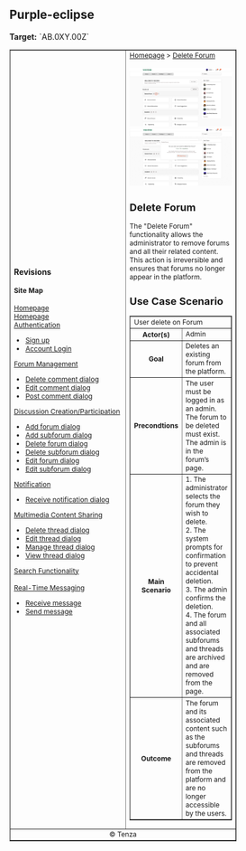 


<h2>Purple-eclipse</h2>
<p><strong>Target:</strong> `AB.0XY.00Z`</p>

<table border="1" cellpadding="0" cellspacing="0" style="width: 80%; font-size: 12px;">
    <tr style="width: 70%;">
        <td>
            <h3>Revisions</h3>
            <h4 style="list-style-type: none; padding-left: 0;">Site Map</h4>
            <a href="">Homepage</a>
            <br>
            <a href="../homepage/homepage.md">Homepage</a>
            <br>
            <a href="../authenticate-user/account-signup.md">Authentication</a>
            <ul>
                <li><a href="../authenticate-user/account-signup.md">Sign up</a></li>
                <li><a href="../authenticate-user/account-login.md">Account Login</a></li>
            </ul>
            <a href="delete-comment.md">Forum Management</a>
            <ul>
                <li><a href="../manage-comment/delete-comment.md">Delete comment dialog</a></li>
                <li><a href="../manage-comment/edit-comment.md">Edit comment dialog</a></li>
                <li><a href="../manage-comment/post-comment.md">Post comment dialog</a></li>
            </ul>
            <a href="add-forum.md">Discussion Creation/Participation</a>
            <ul>
                <li><a href="add-forum.md">Add forum dialog</a></li>
                <li><a href="add-subforum.md">Add subforum dialog</a></li>
                <li><a href="delete-forum.md">Delete forum dialog</a></li>
                <li><a href="delete-subforum.md">Delete subforum dialog</a></li>
                <li><a href="edit-forum.md">Edit forum dialog</a></li>
                <li><a href="edit-subforum.md">Edit subforum dialog</a></li>
            </ul>
            <a href="../manage-notification/receive-notification.md">Notification</a>
            <ul>
                <li><a href="../manage-notification/receive-notification.md">Receive notification dialog</a></li>
            </ul>
            <a href="../manage-thread/delete-thread.md">Multimedia Content Sharing</a>
            <ul>
                <li><a href="../manage-thread/delete-thread.md">Delete thread dialog</a></li>
                <li><a href="../manage-thread/edit-thread.md">Edit thread dialog</a></li>
                <li><a href="../manage-thread/manage-thread.md">Manage thread dialog</a></li>
                <li><a href="../manage-thread/view-thread.md">View thread dialog</a></li>
            </ul>
            <a href="">Search Functionality</a>
            <br><br>
            <a href="../manage-message/receive-message.md">Real-Time Messaging</a>
            <ul>
                <li><a href="../manage-message/receive-message.md">Receive message</a></li>
                <li><a href="../manage-message/send-message.md">Send message</a></li>
            </ul>
        </td>
        <td valign="top" style="width: 30%;">
            <a href="https://github.com/Davidty143/purple-eclipse/blob/main/docs/homepage/homepage.md">Homepage</a> &gt;
            <a href="https://github.com/Davidty143/purple-eclipse/tree/main/docs/manage-forum">Delete Forum</a>
            <br><br>
            <img src="../../assets/delete_forum1.png" alt="Delete Forum" width="900"><br>
            <img src="../../assets/delete_forum2.png" alt="Delete Forum"  width="900">
            <h2>Delete Forum</h2>
            <p>The "Delete Forum" functionality allows the administrator to remove forums and all their related content. This action is irreversible and ensures that forums no longer appear in the platform.</p>
            <h2>Use Case Scenario</h2>
            <table border="1">
                <tr>
                    <td colspan="2" align="left">
                      User delete on Forum
                    </td>
                </tr>
                <tr>
                    <th>Actor(s)</th>
                    <td>Admin</td>
                </tr>
              <tr>
                <th>Goal</th>
                <td>Deletes an existing forum from the platform.</td>
              </tr>  
                <tr>
                    <th>Precondtions</th>
                    <td>
                          The user must be logged in as an admin.<br>
                          The forum to be deleted must exist.<br>
                          The admin is in the forum’s page.    
                    </td>
                </tr>
                <tr>
                    <th>Main Scenario</th>
                    <td>
                        1. The administrator selects the forum they wish to delete.<br>
                        2. The system prompts for confirmation to prevent accidental deletion.<br>
                        3. The admin confirms the deletion.<br>
                        4. The forum and all associated subforums and threads are archived and are removed from the page.
                    </td>
                </tr>
                <tr>
                    <th>Outcome </th>
                    <td>The forum and its associated content such as the subforums and threads  are removed from the platform and are no longer accessible by the users.</td>
                </tr>
            </table>   
          <tr>
              <td colspan="2" align="center">
                  © Tenza
              </td>
          </tr>
</table>

